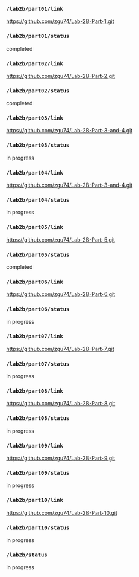 ### `/lab2b/part01/link`
https://github.com/zgu74/Lab-2B-Part-1.git
### `/lab2b/part01/status`
completed
### `/lab2b/part02/link`
https://github.com/zgu74/Lab-2B-Part-2.git
### `/lab2b/part02/status`
completed
### `/lab2b/part03/link`
https://github.com/zgu74/Lab-2B-Part-3-and-4.git
### `/lab2b/part03/status`
in progress
### `/lab2b/part04/link`
https://github.com/zgu74/Lab-2B-Part-3-and-4.git
### `/lab2b/part04/status`
in progress
### `/lab2b/part05/link`
https://github.com/zgu74/Lab-2B-Part-5.git
### `/lab2b/part05/status`
completed
### `/lab2b/part06/link`
https://github.com/zgu74/Lab-2B-Part-6.git
### `/lab2b/part06/status`
in progress
### `/lab2b/part07/link`
https://github.com/zgu74/Lab-2B-Part-7.git
### `/lab2b/part07/status`
in progress
### `/lab2b/part08/link`
https://github.com/zgu74/Lab-2B-Part-8.git
### `/lab2b/part08/status`
in progress
### `/lab2b/part09/link`
https://github.com/zgu74/Lab-2B-Part-9.git
### `/lab2b/part09/status`
in progress
### `/lab2b/part10/link`
https://github.com/zgu74/Lab-2B-Part-10.git
### `/lab2b/part10/status`
in progress
### `/lab2b/status`
in progress
